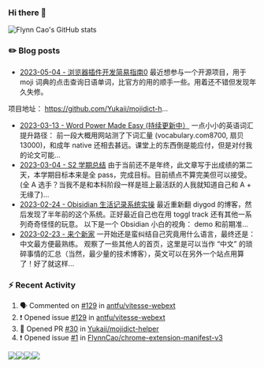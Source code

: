 ### Hi there 👋 

![Flynn Cao's GitHub stats](https://github-readme-stats-git-masterrstaa-rickstaa.vercel.app/api?username=FlynnCao&&show_icons=true&theme=dark)
<!-- Start

  <!--
  **FlynnCao/FlynnCao** is a ✨ _special_ ✨ repository because its `README.md` (this file) appears on your GitHub profile.

  Here are some ideas to get you started:

  - 🔭 I’m currently working on ...
  - 🌱 I’m currently learning ...
  - 👯 I’m looking to collaborate on ...
  - 🤔 I’m looking for help with ...
  - 💬 Ask me about ...
  - 📫 How to reach me: ...
  - 😄 Pronouns: ...
  - ⚡ Fun fact: ...
  -->

### ✏️ Blog posts
<!-- BLOG-POST-LIST:START -->
 * [2023-05-04 - 浏览器插件开发简易指南0](https://xlog.app/api/redirection?characterId=49213&noteId=10) 
 最近想参与一个开源项目，用于 moji 词典的点击查询日语单词，比官方的用的顺手一些。用着还不错但发现年久失修。

项目地址： https://github.com/Yukaii/mojidict-h... </details>
 * [2023-03-13 - Word Power Made Easy &lpar;持续更新中）](https://xlog.app/api/redirection?characterId=49213&noteId=5) 
 一点小小的英语词汇提升路径：
前一段大概用网站测了下词汇量 &lpar;vocabulary.com8700, 扇贝 13000&rpar;，和成年 native 还相去甚远。课堂上的东西倒是能应付，但是对付我的论文可能... </details>
 * [2023-03-04 - S2 学期总结](https://xlog.app/api/redirection?characterId=49213&noteId=3) 
 由于当前还不是年终，此文章写于出成绩的第二天，本学期目标本来是全 pass，完成目标。目前绩点不算完美但可以接受。&lpar;全 A 选手？当我不是和本科阶段一样是班上最活跃的人我就知道自己和 A + 无缘了&rpar;... </details>
 * [2023-02-24 - Obisidian 生活记录系统实操](https://xlog.app/api/redirection?characterId=49213&noteId=2) 
 最近重新翻 diygod 的博客，然后发现了半年前的这个系统。正好最近自己也在用 toggl track 还有其他一系列奇奇怪怪的玩意。
以下是一个 Obsidian 小白的视角：
demo 和前期准... </details>
 * [2023-02-23 - 来个新家](https://xlog.app/api/redirection?characterId=49213&noteId=1) 
 一开始还是蛮纠结自己究竟用什么语言，最终还是：中文最方便最熟练。
观察了一些其他人的首页，这里是可以当作 “中文” 的琐碎事情的汇总（当然，最少量的技术博客），英文可以在另外一个站点用算了！好了就这样... </details><!-- BLOG-POST-LIST:END -->

### :zap: Recent Activity

<!--START_SECTION:activity-->
1. 🗣 Commented on [#129](https://github.com/antfu/vitesse-webext/issues/129) in [antfu/vitesse-webext](https://github.com/antfu/vitesse-webext)
2. ❗️ Opened issue [#129](https://github.com/antfu/vitesse-webext/issues/129) in [antfu/vitesse-webext](https://github.com/antfu/vitesse-webext)
3. 💪 Opened PR [#30](https://github.com/Yukaii/mojidict-helper/pull/30) in [Yukaii/mojidict-helper](https://github.com/Yukaii/mojidict-helper)
4. ❗️ Opened issue [#1](https://github.com/FlynnCao/chrome-extension-manifest-v3/issues/1) in [FlynnCao/chrome-extension-manifest-v3](https://github.com/FlynnCao/chrome-extension-manifest-v3)
<!--END_SECTION:activity-->

 
 
 <p style="display:flex">
 <a href="https://t.me/flynncao/"><img src="https://img.shields.io/badge/Telegram-2CA5E0?style=for-the-badge&logo=telegram&logoColor=white"/>
</a>
  
<a href="https://discord.gg/v2bzdj7j">
  <img src="https://img.shields.io/badge/Discord-7289DA?style=for-the-badge&logo=discord&logoColor=white"/>
 </a>
  
<a href="https://dev.to/flynncao">
  <img src="https://img.shields.io/badge/dev.to-0A0A0A?style=for-the-badge&logo=devdotto&logoColor=white"/>
  </a>
 
 <a href="https://www.goodreads.com/user/show/165341751-cornfieldchase">
   <img src="https://img.shields.io/badge/Goodreads-372213?style=for-the-badge&logo=goodreads&logoColor=white"/>
  </a>
  
 
  
</p>
 







